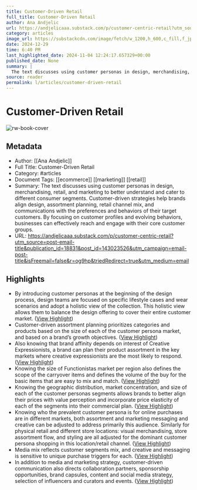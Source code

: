 ```yaml
---
title: Customer-Driven Retail
full_title: Customer-Driven Retail
author: Ana Andjelic
url: https://andjelicaaa.substack.com/p/customer-centric-retail?utm_source=post-email-title&publication_id=18831&post_id=143023526&utm_campaign=email-post-title&isFreemail=false&r=og9hp&triedRedirect=true&utm_medium=email
category: articles
image_url: https://substackcdn.com/image/fetch/w_1200,h_600,c_fill,f_jpg,q_auto:good,fl_progressive:steep,g_auto/https%3A%2F%2Fsubstack-post-media.s3.amazonaws.com%2Fpublic%2Fimages%2Fdfc92dac-0b1a-4ba7-910c-35997249c098_1056x630.png
date: 2024-12-29
time: 6:40 PM
last_highlighted_date: 2024-11-04 12:24:17.657329+00:00
published_date: None
summary: |
  The text discusses using customer personas in design, merchandising, retail, and marketing to better understand and cater to different consumer segments. Customer-driven strategies help brands align design, assortment planning, retail channel mix, and communications with the preferences and behaviors of their target customers. By focusing on customer profiles and evolving behaviors, businesses can effectively reach and engage with their core customer groups.
source: reader
permalink: l/articles/customer-driven-retail
---
```

# Customer-Driven Retail

![rw-book-cover](https://substackcdn.com/image/fetch/w_1200,h_600,c_fill,f_jpg,q_auto:good,fl_progressive:steep,g_auto/https%3A%2F%2Fsubstack-post-media.s3.amazonaws.com%2Fpublic%2Fimages%2Fdfc92dac-0b1a-4ba7-910c-35997249c098_1056x630.png)

## Metadata
- Author: [[Ana Andjelic]]
- Full Title: Customer-Driven Retail
- Category: #articles
- Document Tags: [[ecommerce]] [[marketing]] [[retail]] 
- Summary: The text discusses using customer personas in design, merchandising, retail, and marketing to better understand and cater to different consumer segments. Customer-driven strategies help brands align design, assortment planning, retail channel mix, and communications with the preferences and behaviors of their target customers. By focusing on customer profiles and evolving behaviors, businesses can effectively reach and engage with their core customer groups.
- URL: https://andjelicaaa.substack.com/p/customer-centric-retail?utm_source=post-email-title&publication_id=18831&post_id=143023526&utm_campaign=email-post-title&isFreemail=false&r=og9hp&triedRedirect=true&utm_medium=email

## Highlights
- By introducing customer personas at the beginning of the design process, design teams are focused on specific lifestyle cases and wear scenarios and adopt a holistic view of the collection. This holistic view allows them to balance the design offering to cover their entire customer market. ([View Highlight](https://read.readwise.io/read/01jbvhxde8139pnbvay8gw3dc1))
- Customer-driven assortment planning prioritizes categories and products based on the size of each of the customer persona market, and based on a brand’s growth objectives. ([View Highlight](https://read.readwise.io/read/01jbvhzkcscanrpdp66b2emd55))
- Also knowing that brand affinity depends on interest of Creative Expressionists, a brand can plan their product assortment in the key markets where creative expressionists are the most likely to respond. ([View Highlight](https://read.readwise.io/read/01jbvj04g5hbekjr3py9gahdg7))
- Knowing the size of Functionistas market per region also defines the scope of the carryover items and defines the volume of the buy for the basic items that are easy to mix and match. ([View Highlight](https://read.readwise.io/read/01jbvj07gk2vjx55fnsba1y3cj))
- Knowing the geographic distribution, market concentration, and size of each of the customer personas segments allows brands to better align their prices with value perception and incorporate price elasticity of each of the segments into their commercial plan. ([View Highlight](https://read.readwise.io/read/01jbvj0ewe4w3jkypje8gt1x2p))
- Knowing who the prevalent customer persona is for online purchases are in different markets, both assortment and marketing messaging and creative can be adjusted to address primarily this audience. Similarly for physical retail and different store locations: visual merchandising, store assortment flow, and styling are all adjusted for the dominant customer persona shopping in this location/retail channel. ([View Highlight](https://read.readwise.io/read/01jbvj2qz10ya5jeeqgcwpbfsd))
- Media mix reflects customer segments mix, and creative and messaging is sensitive to unique purchase triggers for each. ([View Highlight](https://read.readwise.io/read/01jbvj3zwgrnb2d9ezahhqw5ks))
- In addition to media and marketing strategy, customer-driven communication also directs collaboration partners, sponsorship opportunities, brand capsules, content and social media strategy, selection of influencers and curators and events.
  [](https://substackcdn.com/image/fetch/f_auto,q_auto:good,fl_progressive:steep/https%3A%2F%2Fsubstack-post-media.s3.amazonaws.com%2Fpublic%2Fimages%2F4d1d53bf-a594-4cba-b580-0279b3429516_3658x1186.png) ([View Highlight](https://read.readwise.io/read/01jbvj43mdkvpjnjc3ww7et08d))


